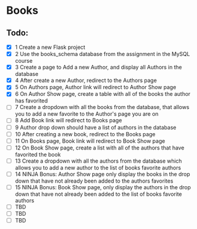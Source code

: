 # Books

## Todo:
- [x] 1 Create a new Flask project
- [x] 2 Use the books_schema database from the assignment in the MySQL course
- [x] 3 Create a page to Add a new Author, and display all Authors in the database
- [x] 4 After create a new Author, redirect to the Authors page
- [x] 5 On Authors page, Author link will redirect to Author Show page
- [x] 6 On Author Show page, create a table with all of the books the author has favorited
- [ ] 7 Create a dropdown with all the books from the database, that allows you to add a new favorite to the Author's page you are on
- [ ] 8 Add Book link will redirect to Books page
- [ ] 9 Author drop down should have a list of authors in the database
- [ ] 10 After creating a new book, redirect to the Books page
- [ ] 11 On Books page, Book link will redirect to Book Show page
- [ ] 12 On Book Show page, create a list with all of the authors that have favorited the book
- [ ] 13 Create a dropdown with all the authors from the database which allows you to add a new author to the list of books favorite authors
- [ ] 14 NINJA Bonus: Author Show page only display the books in the drop down that have not already been added to the authors favorites
- [ ] 15 NINJA Bonus: Book Show page, only display the authors in the drop down that have not already been added to the list of books favorite authors
- [ ] TBD
- [ ] TBD
- [ ] TBD